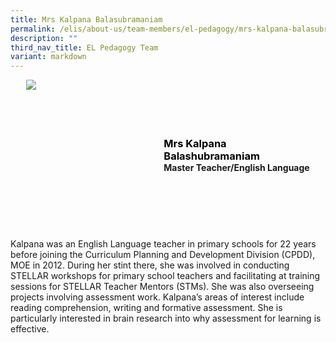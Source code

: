 ```yaml
---
title: Mrs Kalpana Balasubramaniam
permalink: /elis/about-us/team-members/el-pedagogy/mrs-kalpana-balasubramaniam/
description: ""
third_nav_title: EL Pedagogy Team
variant: markdown
---
```

<div class="flex">
	<div class="imgCrop">
		<img src="/images/Team%20Members/Kalpana_Use%20for%20website.jpg" class="m-0"></div>
		<div class="flex-col">
		<h3 class="m-0 font-bold">Mrs Kalpana Balashubramaniam</h3>
		<strong>Master Teacher/English Language</strong>
	</div>
	</div>

<style>
	.font-bold {
		font-weight: bold;
		color: black !important;
		width: min-content;
	}
	.m-0 {
		margin: 0 !important;
	}
	.flex {
		display: flex;
		justify-content: center;
		align-items: center; 
		gap: 20px;
		flex-wrap: wrap;
	}
.imgCrop {
    width: 200px !important;
    aspect-ratio: 5/6;
	overflow: hidden;
}
	.flex-col {
		display: flex;
		flex-direction: column;
	}
</style>
		 
Kalpana was an English Language teacher in primary schools for 22 years before joining the Curriculum Planning and Development Division (CPDD), MOE in 2012. During her stint there, she was involved in conducting STELLAR workshops for primary school teachers and facilitating at training sessions for STELLAR Teacher Mentors (STMs). She was also overseeing projects involving assessment work. Kalpana’s areas of interest include reading comprehension, writing and formative assessment. She is particularly interested in brain research into why assessment for learning is effective.